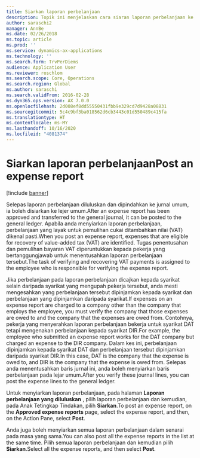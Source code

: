 ```yaml
---
title: Siarkan laporan perbelanjaan
description: Topik ini menjelaskan cara siaran laporan perbelanjaan ke lejar umum.
author: saraschi2
manager: AnnBe
ms.date: 02/26/2018
ms.topic: article
ms.prod: ''
ms.service: dynamics-ax-applications
ms.technology: ''
ms.search.form: TrvPerDiems
audience: Application User
ms.reviewer: roschlom
ms.search.scope: Core, Operations
ms.search.region: Global
ms.author: saraschi
ms.search.validFrom: 2016-02-28
ms.dyn365.ops.version: AX 7.0.0
ms.openlocfilehash: 2d008ef8dd55550431fbb9e329cd7d9428a08831
ms.sourcegitcommit: 5c4c9bf3ba018562d6cb3443c01d550489c415fa
ms.translationtype: HT
ms.contentlocale: ms-MY
ms.lasthandoff: 10/16/2020
ms.locfileid: "4081374"
---
```

# <a name="post-an-expense-report"></a><span data-ttu-id="5aa9f-103">Siarkan laporan perbelanjaan</span><span class="sxs-lookup"><span data-stu-id="5aa9f-103">Post an expense report</span></span>

[!include [banner](../includes/banner.md)]

<span data-ttu-id="5aa9f-104">Selepas laporan perbelanjaan diluluskan dan dipindahkan ke jurnal umum, ia boleh disiarkan ke lejer umum.</span><span class="sxs-lookup"><span data-stu-id="5aa9f-104">After an expense report has been approved and transferred to the general journal, it can be posted to the general ledger.</span></span> <span data-ttu-id="5aa9f-105">Apabila anda menyiarkan laporan perbelanjaan, perbelanjaan yang layak untuk pemulihan cukai ditambahkan nilai (VAT) dikenal pasti.</span><span class="sxs-lookup"><span data-stu-id="5aa9f-105">When you post an expense report, expenses that are eligible for recovery of value-added tax (VAT) are identified.</span></span> <span data-ttu-id="5aa9f-106">Tugas penentusahan dan pemulihan bayaran VAT diperuntukkan kepada pekerja yang bertanggungjawab untuk menentusahkan laporan perbelanjaan tersebut.</span><span class="sxs-lookup"><span data-stu-id="5aa9f-106">The task of verifying and recovering VAT payments is assigned to the employee who is responsible for verifying the expense report.</span></span>

<span data-ttu-id="5aa9f-107">Jika perbelanjaan pada laporan perbelanjaan dicajkan kepada syarikat selain daripada syarikat yang mengupah pekerja tersebut, anda mesti mengesahkan yang perbelanjaan tersebut dipinjamkan kepada syarikat dan perbelanjaan yang dipinjamkan daripada syarikat.</span><span class="sxs-lookup"><span data-stu-id="5aa9f-107">If expenses on an expense report are charged to a company other than the company that employs the employee, you must verify the company that those expenses are owed to and the company that the expenses are owed from.</span></span> <span data-ttu-id="5aa9f-108">Contohnya, pekerja yang menyerahkan laporan perbelanjaan bekerja untuk syarikat DAT tetapi mengenakan perbelanjaan kepada syarikat DIR.</span><span class="sxs-lookup"><span data-stu-id="5aa9f-108">For example, the employee who submitted an expense report works for the DAT company but charged an expense to the DIR company.</span></span> <span data-ttu-id="5aa9f-109">Dalam kes ini, perbelanjaan dipinjamkan kepada syarikat DAT dan perbelanjaan tersebut dipinjamkan daripada syarikat DIR.</span><span class="sxs-lookup"><span data-stu-id="5aa9f-109">In this case, DAT is the company that the expense is owed to, and DIR is the company that the expense is owed from.</span></span> <span data-ttu-id="5aa9f-110">Selepas anda menentusahkan baris jurnal ini, anda boleh menyiarkan baris perbelanjaan pada lejar umum.</span><span class="sxs-lookup"><span data-stu-id="5aa9f-110">After you verify these journal lines, you can post the expense lines to the general ledger.</span></span>

<span data-ttu-id="5aa9f-111">Untuk menyiarkan laporan perbelanjaan, pada halaman **Laporan perbelanjaan yang diluluskan** , pilih laporan perbelanjaan dan kemudian, pada Anak Tetingkap Tindakan, pilih **Siarkan**.</span><span class="sxs-lookup"><span data-stu-id="5aa9f-111">To post an expense report, on the **Approved expense reports** page, select the expense report, and then, on the Action Pane, select **Post**.</span></span>

<span data-ttu-id="5aa9f-112">Anda juga boleh menyiarkan semua laporan perbelanjaan dalam senarai pada masa yang sama.</span><span class="sxs-lookup"><span data-stu-id="5aa9f-112">You can also post all the expense reports in the list at the same time.</span></span> <span data-ttu-id="5aa9f-113">Pilih semua laporan perbelanjaan dan kemudian pilih **Siarkan**.</span><span class="sxs-lookup"><span data-stu-id="5aa9f-113">Select all the expense reports, and then select **Post**.</span></span>
